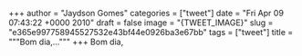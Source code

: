 
+++
author = "Jaydson Gomes"
categories = ["tweet"]
date = "Fri Apr 09 07:43:22 +0000 2010"
draft = false
image = "{TWEET_IMAGE}"
slug = "e365e997758945527532e43bf44e0926ba3e67bb"
tags = ["tweet"]
title = """Bom dia,..."""
+++
Bom dia,
